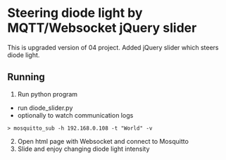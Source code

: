 # Steering diode light by MQTT/Websocket jQuery slider

﻿This is upgraded version of 04 project.
Added jQuery slider which steers diode light.

## Running

1. Run python program
* run diode_slider.py
* optionally to watch communication logs
```
> mosquitto_sub -h 192.168.0.108 -t "World" -v
```
2. Open html page with Websocket and connect to Mosquitto
3. Slide and enjoy changing diode light intensity
